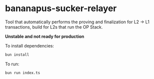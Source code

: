 # bananapus-sucker-relayer
Tool that automatically performs the proving and finalization for L2 -> L1 transactions, build for L2s that run the OP Stack.

**Unstable and not ready for production**

To install dependencies:

```bash
bun install
```

To run:

```bash
bun run index.ts
```